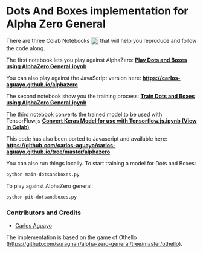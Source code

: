 # Dots And Boxes implementation for Alpha Zero General

There are three Colab Notebooks <img height="20" style="vertical-align: middle; display:inline-block;" src="https://colab.research.google.com/img/colab_favicon.ico"> that will help you reproduce and follow the code along.

The first notebook lets you play against AlphaZero: <a href="https://colab.research.google.com/github/carlos-aguayo/alpha-zero-general/blob/dotsandboxes/dotsandboxes/Play%20Dots%20and%20Boxes%20using%20AlphaZero%20General.ipynb"><strong>Play Dots and Boxes using AlphaZero General.ipynb</strong></a>

You can also play against the JavaScript version here:
<a href="https://carlos-aguayo.github.io/alphazero"><strong>https://carlos-aguayo.github.io/alphazero</strong></a>

The second notebook show you the training process: <a href="https://colab.research.google.com/github/carlos-aguayo/alpha-zero-general/blob/dotsandboxes/dotsandboxes/Train%20Dots%20and%20Boxes%20using%20AlphaZero%20General.ipynb"><strong>Train Dots and Boxes using AlphaZero General.ipynb</strong></a>

The third notebook converts the trained model to be used with TensorFlow.js
<a href="https://colab.research.google.com/github/carlos-aguayo/alpha-zero-general/blob/dotsandboxes/dotsandboxes/Convert%20Keras%20Model%20for%20use%20with%20Tensorflow.js.ipynb"><strong>Convert Keras Model for use with Tensorflow.js.ipynb (View in Colab)</strong></a>

This code has also been ported to Javascript and available here:
<a href="https://github.com/carlos-aguayo/carlos-aguayo.github.io/tree/master/alphazero"><strong>https://github.com/carlos-aguayo/carlos-aguayo.github.io/tree/master/alphazero</strong></a>

You can also run things locally. To start training a model for Dots and Boxes:
```bash
python main-dotsandboxes.py
```
To play against AlphaZero general:
```bash
python pit-dotsandboxes.py
```

### Contributors and Credits
* [Carlos Aguayo](https://github.com/carlos-aguayo)

The implementation is based on the game of Othello (https://github.com/suragnair/alpha-zero-general/tree/master/othello).
